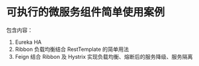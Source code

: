 # 可执行的微服务组件简单使用案例

包含内容：

1. Eureka HA
2. Ribbon 负载均衡结合 RestTemplate 的简单用法
3. Feign 结合 Ribbon 及 Hystrix 实现负载均衡、熔断后的服务降级、服务隔离

